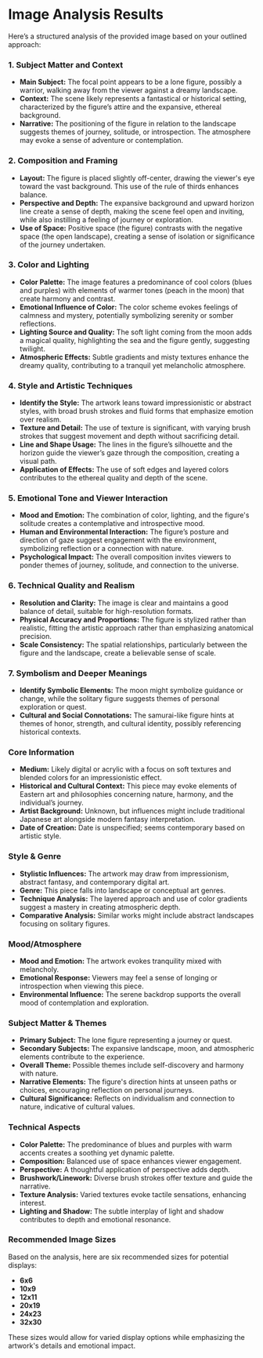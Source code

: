 # Image Analysis Results

Here’s a structured analysis of the provided image based on your outlined approach:

### 1. Subject Matter and Context
- **Main Subject:** The focal point appears to be a lone figure, possibly a warrior, walking away from the viewer against a dreamy landscape.
- **Context:** The scene likely represents a fantastical or historical setting, characterized by the figure’s attire and the expansive, ethereal background.
- **Narrative:** The positioning of the figure in relation to the landscape suggests themes of journey, solitude, or introspection. The atmosphere may evoke a sense of adventure or contemplation.

### 2. Composition and Framing
- **Layout:** The figure is placed slightly off-center, drawing the viewer's eye toward the vast background. This use of the rule of thirds enhances balance.
- **Perspective and Depth:** The expansive background and upward horizon line create a sense of depth, making the scene feel open and inviting, while also instilling a feeling of journey or exploration.
- **Use of Space:** Positive space (the figure) contrasts with the negative space (the open landscape), creating a sense of isolation or significance of the journey undertaken.

### 3. Color and Lighting
- **Color Palette:** The image features a predominance of cool colors (blues and purples) with elements of warmer tones (peach in the moon) that create harmony and contrast. 
- **Emotional Influence of Color:** The color scheme evokes feelings of calmness and mystery, potentially symbolizing serenity or somber reflections.
- **Lighting Source and Quality:** The soft light coming from the moon adds a magical quality, highlighting the sea and the figure gently, suggesting twilight.
- **Atmospheric Effects:** Subtle gradients and misty textures enhance the dreamy quality, contributing to a tranquil yet melancholic atmosphere.

### 4. Style and Artistic Techniques
- **Identify the Style:** The artwork leans toward impressionistic or abstract styles, with broad brush strokes and fluid forms that emphasize emotion over realism.
- **Texture and Detail:** The use of texture is significant, with varying brush strokes that suggest movement and depth without sacrificing detail.
- **Line and Shape Usage:** The lines in the figure’s silhouette and the horizon guide the viewer’s gaze through the composition, creating a visual path.
- **Application of Effects:** The use of soft edges and layered colors contributes to the ethereal quality and depth of the scene.

### 5. Emotional Tone and Viewer Interaction
- **Mood and Emotion:** The combination of color, lighting, and the figure's solitude creates a contemplative and introspective mood.
- **Human and Environmental Interaction:** The figure’s posture and direction of gaze suggest engagement with the environment, symbolizing reflection or a connection with nature.
- **Psychological Impact:** The overall composition invites viewers to ponder themes of journey, solitude, and connection to the universe.

### 6. Technical Quality and Realism
- **Resolution and Clarity:** The image is clear and maintains a good balance of detail, suitable for high-resolution formats.
- **Physical Accuracy and Proportions:** The figure is stylized rather than realistic, fitting the artistic approach rather than emphasizing anatomical precision.
- **Scale Consistency:** The spatial relationships, particularly between the figure and the landscape, create a believable sense of scale.

### 7. Symbolism and Deeper Meanings
- **Identify Symbolic Elements:** The moon might symbolize guidance or change, while the solitary figure suggests themes of personal exploration or quest.
- **Cultural and Social Connotations:** The samurai-like figure hints at themes of honor, strength, and cultural identity, possibly referencing historical contexts.

### Core Information
- **Medium:** Likely digital or acrylic with a focus on soft textures and blended colors for an impressionistic effect.
- **Historical and Cultural Context:** This piece may evoke elements of Eastern art and philosophies concerning nature, harmony, and the individual’s journey.
- **Artist Background:** Unknown, but influences might include traditional Japanese art alongside modern fantasy interpretation.
- **Date of Creation:** Date is unspecified; seems contemporary based on artistic style.

### Style & Genre
- **Stylistic Influences:** The artwork may draw from impressionism, abstract fantasy, and contemporary digital art.
- **Genre:** This piece falls into landscape or conceptual art genres.
- **Technique Analysis:** The layered approach and use of color gradients suggest a mastery in creating atmospheric depth.
- **Comparative Analysis:** Similar works might include abstract landscapes focusing on solitary figures.

### Mood/Atmosphere
- **Mood and Emotion:** The artwork evokes tranquility mixed with melancholy.
- **Emotional Response:** Viewers may feel a sense of longing or introspection when viewing this piece.
- **Environmental Influence:** The serene backdrop supports the overall mood of contemplation and exploration.

### Subject Matter & Themes
- **Primary Subject:** The lone figure representing a journey or quest.
- **Secondary Subjects:** The expansive landscape, moon, and atmospheric elements contribute to the experience.
- **Overall Theme:** Possible themes include self-discovery and harmony with nature.
- **Narrative Elements:** The figure's direction hints at unseen paths or choices, encouraging reflection on personal journeys.
- **Cultural Significance:** Reflects on individualism and connection to nature, indicative of cultural values.

### Technical Aspects
- **Color Palette:** The predominance of blues and purples with warm accents creates a soothing yet dynamic palette.
- **Composition:** Balanced use of space enhances viewer engagement.
- **Perspective:** A thoughtful application of perspective adds depth.
- **Brushwork/Linework:** Diverse brush strokes offer texture and guide the narrative.
- **Texture Analysis:** Varied textures evoke tactile sensations, enhancing interest.
- **Lighting and Shadow:** The subtle interplay of light and shadow contributes to depth and emotional resonance.

### Recommended Image Sizes
Based on the analysis, here are six recommended sizes for potential displays:
- **6x6**
- **10x9**
- **12x11**
- **20x19**
- **24x23**
- **32x30** 

These sizes would allow for varied display options while emphasizing the artwork's details and emotional impact.

